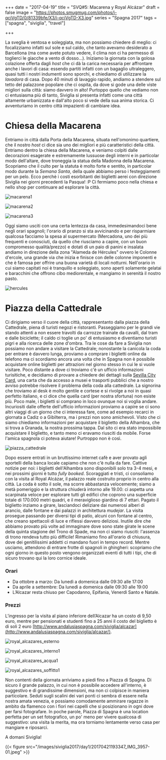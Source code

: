 +++
date = "2017-04-19"
title = "SVQ#5: Macarena y Royal Alcázar"
draft = false
image = "https://photos.smugmug.com/photos/i-qcjVgTD/0/81339bfe/X3/i-qcjVgTD-X3.jpg"
series = "Spagna 2017"
tags = ["spagna", "siviglia", "travel"]

+++

La sveglia è ventosa e soleggiata, ma non possiamo chiedere di meglio: ci focalizziamo infatti sul sole e sul caldo, 
che tanto avevamo desiderato a Barcellona 
(ma come avete potuto vedere, il clima non ci ha permesso di toglierci le giacche a vento di dosso...).
Iniziamo la giornata con la golosa colazione offerta dagli _host_ che ci dà la carica necessaria per affrontare anche i lavori di casa: 
essendo partiti infatti con un bagaglio ultraleggero, quasi tutti i nostri indumenti sono sporchi, 
e chiediamo di utilizzare la _lavadora_ di casa. 
Dopo 40 minuti di lavaggio rapido, andiamo a stendere sul tetto del palazzone popolare che ci ospita, 
da dove si gode una delle viste migliori sulla città: 
siamo davvero in alto! 
Purtoppo quello che vediamo non ci entusiasma più di tanto, 
Siviglia si presenta infatti come una città altamente urbanizzata e dall'alto poco si vede della sua anima storica. 
Ci avventuriamo in centro città impazienti di cambiare idea. 

# Chiesa della Macarena

Entriamo in città dalla Porta della Macarena, situata nell'omonimo quartiere, 
che il nostro _host_ ci dice sia uno dei migliori e più caratteristici della città. 
Entriamo dentro la chiesa della Macarena, e veniamo colpiti dalle decorazioni esagerate e estremamente lussuose degli interni 
e in particolar modo dell'altare, dove troneggia la statua della Madonna della Macarena. 
Scopriamo che il culto per la statuta è molto forte e sentito, in particolar modo durante la _Semana Santa_, 
della quale abbiamo perso i festeggiamenti per un pelo. 
Ecco perchè i costi esorbitanti dei biglietti aerei con direzione Siviglia nei giorni precedenti la Pasqua! :P
Ci fermiamo poco nella chiesa e nello shop per continuare ad esplorare la città. 

![macarena1](/images/siviglia2017/day1/20170419133710_IMG_3582-01.jpeg)

![macarena2](/images/siviglia2017/day1/20170419133953_IMG_3584-01.jpeg)

![macarena3](/images/siviglia2017/day1/20170419134007_IMG_3585-01.jpeg)

Oggi siamo usciti con una certa lentezza da casa, immedesimandoci bene negli orari spagnoli; 
l'orario di pranzo si sta avvicinando e per risparmiare qualcosa facciamo la spesa al supermercato 
(Mercadona, uno dei più frequenti e conosciuti, da quello che riusciamo a capire, 
con un buon compromesso qualità/prezzo) e dotati di un paio di panini e insalata andiamo 
in direzione della zona "Alameda de Hércules" ovvero le Colonne d'ercole, 
una grande via che inizia e finisce con delle colonne imponenti 
e che è famosa per offrire una buona varietà di locali notturni. 
Nell'orario in cui siamo capitati noi è tranquillo e soleggiato, 
sono aperti solamente gelatai e baracchini che offrono cibo mediorentale, 
e mangiamo in serenità il nostro pasto. 

![hercules](/images/siviglia2017/day1/20170419145738_IMG_3591-01.jpeg)

# Piazza della Cattedrale

Ci dirigiamo verso il cuore della città, rappresentanto dalla piazza della Cattedrale, 
piena di turisti negozi e ristoranti. 
Passeggiamo per le grandi vie stando attenti a non essere travolti da carrozze trainate da cavalli, 
dal tram e dalle biciclette; il caldo ci toglie un po' di entusiasmo e diventiamo turisti pigri 
e alla ricerca delle zone d'ombra. 
Tra le cose da fare a Siviglia non possiamo non andare a visitare la Cattedrale; 
nonostante la canicola la coda per entrare è davvero lunga, 
proviamo a comprare i biglietti online da telefono ma ci scordiamo ancora una volta che in Spagna 
non è possibile acquistare online biglietti per attrazioni nel giorno stesso in cui le si vuole visitare. 
Poco distante a dove ci troviamo c'è un ufficio informazioni turisitiche, 
e decidiamo di provare a chiedere dei dettagli sulla 
[Sevilla City Card](https://www.viviandalucia.com/siviglia/siviglia-card), 
una carta che da accesso a musei e trasporti pubblici che a nostro avviso potrebbe 
risolvere il problema della coda alla cattedrale. 
La signorina che troviamo al desk è molto gentile e cortese e si rivolge a noi in quasi perfetto italiano, 
e ci dice che quella card (per nostra sfortuna) non esiste più. 
Poco male, i biglietti si comprano in loco ovunque noi si voglia andare. 
Incuriositi dalle offerte dell'ufficio informazioni proviamo a capire se ci sono altri viaggi 
di un giorno che ci interessa fare, come ad esempio recarci in giornata a 
Cadiz o a Gibilterra, ma i prezzi non sono amichevoli. 
Visto che ci siamo chiediamo informazioni per acquistare il biglietto della Alhambra, 
che si trova a Granada, la nostra prossima tappa. 
Dal sito ci era stato impossibile acquistare il biglietto, e tanto meno ci eravamo riusciti da mobile. 
Forse l'amica spagnola ci poteva aiutare! Purtroppo non è così.


![piazza_cattedrale](/images/siviglia2017/day1/20170419160210_IMG_3612-01.jpeg)

Dopo essere entrati in un bruttissimo internet cafè e aver provato agli sportelli 
della banca locale capiamo che non c'è nulla da fare. 
Cattive notizie per noi: i biglietti dell'Alhambra sono disponibili solo tra 3-4 mesi, 
e nei prossimi giorni è tutto _fully booked_. 
Scoraggiati e tristi, ci consoliamo con la visita al Royal Alcázar, 
il palazzo reale costruito proprio in centro alla città. 
La coda è sotto il sole, ma scorre abbastanza velocemente; siamo a metà pomeriggio e la struttura 
chiuderà intorno alle 19.00: ci aspetta una scarpinata veloce per esplorare tutti 
gli edifici che coprono una superficie totale di 170.000 metri quadri, 
e il meraviglioso giardino di 7 ettari. 
Pagato il biglietto inziamo a girare, lasciandoci deliziare dai numerosi alberi di arancio, 
dalle fontane e dai palazzi in architettura _mudejar_. 
La visita prosegue passando per diversi tipi di patio, alcuni con fontane al centro, 
che creano spettacoli di luce e riflessi davvero deliziosi. 
Inutile dire che abbiamo provato più volte ad immaginare dove sono state 
girate le scene della quinta stagione del Trono di Spade, ma non ci siamo riusciti: 
l'assenza di trono rendeva tutto più difficile! 
Rimaniamo fino all'orario di chiusura, dove dei genitilissimi addetti ci mandano fuori in tempo record. 
Mentre usciamo, attendono di entrare frotte di spagnoli in ghingheri: 
scopriamo che ogni giorno in questo posto vengono organizzati eventi di tutti i tipi, 
che di sicuro trovano qui la loro cornice ideale. 


### Orari 

* Da ottobre a marzo: Da lunedì a domenica dalle 09:30 alle 17:00 
* Da aprile a settembre: Da lunedì a domenica dalle 09:30 alle 19:00 
* L’Alcazar resta chiuso per Capodanno, Epifania, Venerdì Santo e Natale. 

### Prezzi

L’ingresso per la visita al piano inferiore dell’Alcazar ha un costo di 9,50 euro, 
mentre per pensionati e studenti fino a 25 anni il costo del biglietto è di soli 2 euro 
[http://www.andalusiaspagna.com/siviglia/alcazar](http://www.andalusiaspagna.com/siviglia/alcazar/).


![royal_alcazares_esterno](/images/siviglia2017/day1/20170421183820_IMG_3920-01.jpeg)

![royal_alcazares_interno1](/images/siviglia2017/day1/20170419182836_IMG_3678-01.jpeg)

![royal_alcazares_acqua1](/images/siviglia2017/day1/20170419180142_IMG_3631-01.jpeg)

![royal_alcazares_soffitto1](/images/siviglia2017/day1/20170419182913_IMG_3681-01.jpeg)

Non contenti della giornata arriviamo a piedi fino a Piazza di Spagna. 
Di sicuro il grande palazzo, in cui non è possibile accedere all'interno, 
è suggestivo e di grandissime dimensioni, ma non ci colpisce in maniera particolare. 
Seduti sugli scalini dei vari ponti ci sembra di essere nella nostra amata venezia, 
e possiamo comodamente ammirare ragazze in ambito da flamenco con i fiori nei capelli 
che si posizionano in ogni dove per farsi fotografare. 
In poche parole, Piazza di Spagna è una location perfetta per un set fotografico, 
un po' meno per vivere qualcosa di suggestivo: una visita la merita, 
ma ora torniamo lentamente verso casa per mangiare e riposarci. 

A domani Siviglia!

{{< figure src="/images/siviglia2017/day1/20170421193347_IMG_3957-01.jpeg" >}}


